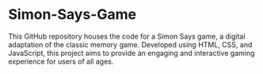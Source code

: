 # Simon-Says-Game
This GitHub repository houses the code for a Simon Says game, a digital adaptation of the classic memory game. Developed using HTML, CSS, and JavaScript, this project aims to provide an engaging and interactive gaming experience for users of all ages.
